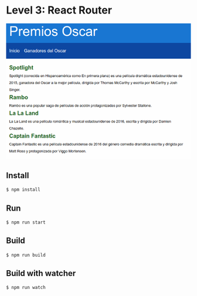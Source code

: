 # Level 3: React Router

![Screenshot](./screenshot.png)

## Install

```bash
$ npm install
```

## Run

```bash
$ npm run start
```

## Build

```bash
$ npm run build
```

## Build with watcher

```bash
$ npm run watch
```

